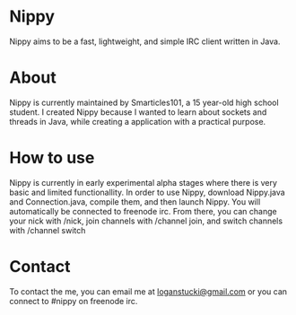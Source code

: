 # Nippy
Nippy aims to be a fast, lightweight, and simple IRC client written in Java.

# About
Nippy is currently maintained by Smarticles101, a 15 year-old high school student. I created Nippy because I wanted to learn about sockets and threads in Java, while creating a application with a practical purpose.

# How to use
Nippy is currently in early experimental alpha stages where there is very basic and limited functionallity.  In order to use Nippy, download Nippy.java and Connection.java, compile them, and then launch Nippy.  You will automatically be connected to freenode irc.  From there, you can change your nick with /nick, join channels with /channel join, and switch channels with /channel switch

# Contact
To contact the me, you can email me at loganstucki@gmail.com or you can connect to #nippy on freenode irc.
